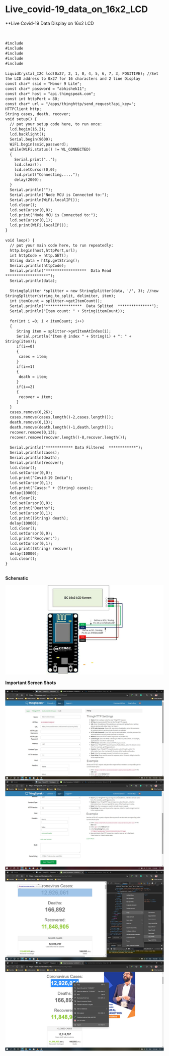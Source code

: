 # Live_covid-19_data_on_16x2_LCD
**Live Covid-19 Data Display on 16x2 LCD

<pre>
<code>

#include<ESP8266WiFi.h>
#include<ESP8266HTTPClient.h>
#include<Wire.h>
#include<LiquidCrystal_I2C.h>
#include<StringSplitter.h>

LiquidCrystal_I2C lcd(0x27, 2, 1, 0, 4, 5, 6, 7, 3, POSITIVE); //Set the LCD address to 0x27 for 16 characters and 2 line Display
const char* ssid = "Honor 9 Lite";
const char* password = "abhishek11";
const char* host = "api.thingspeak.com";
const int httpPort = 80;
const char* url = "/apps/thinghttp/send_request?api_key=<Enter your API Key>";
HTTPClient http;
String cases, death, recover;
void setup() {
  // put your setup code here, to run once:
  lcd.begin(16,2);
  lcd.backlight();
  Serial.begin(9600);
  WiFi.begin(ssid,password);
  while(WiFi.status() != WL_CONNECTED)
  {
    Serial.print("..");
    lcd.clear();
    lcd.setCursor(0,0);
    lcd.print("Connecting.....");
    delay(2000);
  }
  Serial.println("");
  Serial.println("Node MCU is Connected to:");
  Serial.println(WiFi.localIP());
  lcd.clear();
  lcd.setCursor(0,0);
  lcd.print("Node MCU is Connected to:");
  lcd.setCursor(0,1);
  lcd.print(WiFi.localIP());
}

void loop() {
  // put your main code here, to run repeatedly:
  http.begin(host,httpPort,url);
  int httpCode = http.GET();
  String data = http.getString();
  Serial.println(httpCode);
  Serial.println("******************  Data Read  *******************");
  Serial.println(data);

  StringSplitter *splitter = new StringSplitter(data, '/', 3); //new StringSplitter(string_to_split, delimiter, item);
  int itemCount = splitter->getItemCount();
  Serial.println("****************  Data Splited  ***************");
  Serial.println("Item count: " + String(itemCount));

  for(int i =0; i < itemCount; i++)
  {
     String item = splitter->getItemAtIndex(i);
     Serial.println("Item @ index " + String(i) + ": " + String(item));
     if(i==0)
     {
      cases = item;                                                                                          
     }
     if(i==1)
     {
      death = item;                                                                                          
     }
     if(i==2)
     {
      recover = item;                                                                                          
     }
  }
  cases.remove(0,26);
  cases.remove(cases.length()-2,cases.length());
  death.remove(0,13);
  death.remove(death.length()-1,death.length());
  recover.remove(0,13);
  recover.remove(recover.length()-8,recover.length());

  Serial.println("************ Data Filtered  ************");
  Serial.println(cases);
  Serial.println(death);
  Serial.println(recover);
  lcd.clear();
  lcd.setCursor(0,0);
  lcd.print("Covid-19 India");
  lcd.setCursor(0,1);
  lcd.print("Cases:" + (String) cases);
  delay(10000);
  lcd.clear();
  lcd.setCursor(0,0);
  lcd.print("Deaths");
  lcd.setCursor(0,1);
  lcd.print((String) death);
  delay(10000);
  lcd.clear();
  lcd.setCursor(0,0);
  lcd.print("Recover:");
  lcd.setCursor(0,1);
  lcd.print((String) recover);
  delay(10000);
  lcd.clear();
}
</code>
</pre>

**Schematic**

<img src = "https://github.com/abhisheksharma1310/Live_covid-19_data_on_16x2_LCD/blob/main/MCU_LCD-I2C.jpg">


**Important Screen Shots**

<img src = "https://github.com/abhisheksharma1310/Live_covid-19_data_on_16x2_LCD/blob/main/Thingspeak1.jpg">

<img src = "https://github.com/abhisheksharma1310/Live_covid-19_data_on_16x2_LCD/blob/main/Thingspeak2.jpg">

<img src = "https://github.com/abhisheksharma1310/Live_covid-19_data_on_16x2_LCD/blob/main/Worldometer.jpg">

<img src = "https://github.com/abhisheksharma1310/Live_covid-19_data_on_16x2_LCD/blob/main/Worldometer1.jpg">

